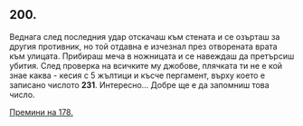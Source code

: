 ## 200.

Веднага след последния удар отскачаш към стената и се озърташ за
другия противник, но той отдавна е изчезнал през отворената врата
към улицата. Прибираш меча в ножницата и се навеждаш да
претърсиш убития. След проверка на всичките му джобове, плячката
ти не е кой знае каква - кесия с 5 жълтици и късче пергамент, върху
което е записано числото **231**. Интересно... Добре ще е да запомниш
това число.

[Премини на 178.](./178)
